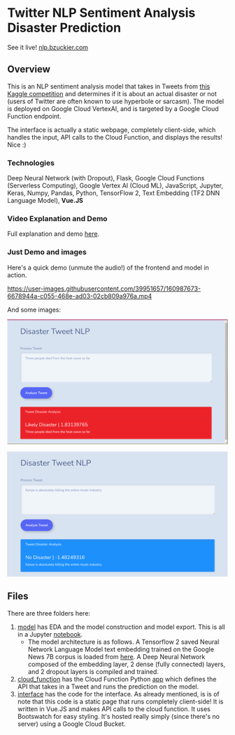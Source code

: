 # Twitter NLP Sentiment Analysis Disaster Prediction

See it live! [nlp.bzuckier.com](http://nlp.bzuckier.com)

## Overview

This is an NLP sentiment analysis model that takes in Tweets from [this Kaggle competition](https://www.kaggle.com/competitions/nlp-getting-started/) and determines if it is about an actual disaster or not (users of Twitter are often known to use hyperbole or sarcasm). The model is deployed on Google Cloud VertexAI, and is targeted by a Google Cloud Function endpoint. 

The interface is actually a static webpage, completely client-side, which handles the input, API calls to the Cloud Function, and displays the results! Nice :)

### Technologies

Deep Neural Network (with Dropout), Flask, Google Cloud Functions (Serverless Computing), Google Vertex AI (Cloud ML), JavaScript, Jupyter, Keras, Numpy, Pandas, Python, TensorFlow 2, Text Embedding (TF2 DNN Language Model), **Vue.JS**

### Video Explanation and Demo

Full explanation and demo [here](https://youtu.be/zyGK2qwCO8M).

### Just Demo and images

Here's a quick demo (unmute the audio!) of the frontend and model in action.

https://user-images.githubusercontent.com/39951657/160987673-6678944a-c055-468e-ad03-02cb809a976a.mp4

And some images:

![Disaster](interface/disaster.png)

![No Disaster](interface/none.png)

## Files

There are three folders here:

1. [model](model/) has EDA and the model construction and model export. This is all in a Jupyter [notebook](model/Twitter_NLP_Disaster_EDA_and_Model.ipynb).
    - The model architecture is as follows. A Tensorflow 2 saved Neural Network Language Model text embedding trained on the Google News 7B corpus is loaded from [here](https://tfhub.dev/google/nnlm-en-dim50/2). A Deep Neural Network composed of the embedding layer, 2 dense (fully connected) layers, and 2 dropout layers is compiled and trained. 
1. [cloud_function](cloud_function/) has the Cloud Function Python [app](cloud_function/main.py) which defines the API that takes in a Tweet and runs the prediction on the model.
1. [interface](interface/) has the code for the interface. As already mentioned, is is of note that this code is a static page that runs completely client-side! It is written in Vue.JS and makes API calls to the cloud function. It uses Bootswatch for easy styling. It's hosted really simply (since there's no server) using a Google Cloud Bucket.

